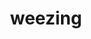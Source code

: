 ---
id: 110
title: weezing
types: [poison]
image: https://raw.githubusercontent.com/PokeAPI/sprites/master/sprites/pokemon/110.png
---